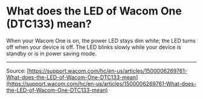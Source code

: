 # What does the LED of Wacom One (DTC133) mean?

When your Wacom One is on, the power LED stays dim white; the LED turns off when your device is off. The LED blinks slowly while your device is standby or is in power saving mode.

---
Source: [https://support.wacom.com/hc/en-us/articles/1500006269761-What-does-the-LED-of-Wacom-One-DTC133-mean](https://support.wacom.com/hc/en-us/articles/1500006269761-What-does-the-LED-of-Wacom-One-DTC133-mean)
